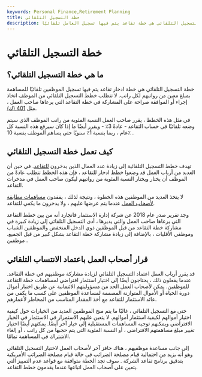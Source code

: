 ```yaml
---
keywords: Personal Finance,Retirement Planning
title: خطة التسجيل التلقائي
description: خطة التسجيل التلقائي هي خطة تقاعد يتم فيها تسجيل العامل تلقائيًا.
---
```


# خطة التسجيل التلقائي
## ما هي خطة التسجيل التلقائي؟

خطة التسجيل التلقائي هي خطة ادخار تقاعد يتم فيها تسجيل الموظفين تلقائيًا للمساهمة بمبلغ معين من رواتبهم لكل راتب. لا تتطلب خطط التسجيل التلقائي من الموظف اتخاذ إجراء أو الموافقة صراحة على المشاركة في خطة التقاعد التي يرعاها صاحب العمل ، مثل [401 (ك)](/401kplan).

في مثل هذه الخطط ، يقرر صاحب العمل النسبة المئوية من راتب الموظف الذي سيتم وضعه تلقائيًا في حساب التقاعد - عادةً 3٪ - ويقرر أيضًا ما إذا كان سيرفع هذه النسبة كل عام ، ربما بنسبة 1٪ سنويًا حتى يساهم الموظف بنسبة 10٪ .

## كيف تعمل خطة التسجيل التلقائي

تهدف خطط التسجيل التلقائية إلى زيادة عدد العمال الذين يدخرون [للتقاعد](/retirement). في حين أن العديد من أرباب العمل قد وضعوا خطط ادخار للتقاعد ، فإن هذه الخطط تتطلب عادةً من الموظف أن يختار ويختار النسبة المئوية من رواتبهم ليكون صاحب العمل في مدخرات التقاعد.

لا يتخذ العديد من الموظفين هذه الخطوة ، ونتيجة لذلك ، يفقدون [مساهمات مطابقة لأصحاب العمل](/matchingcontribution) عندما يتم عرضها عليهم ، ولا يدخرون ما يكفي للتقاعد.

وجد تقرير صدر عام 2018 عن شركة إدارة الاستثمار فانجارد أنه من بين خطط التقاعد التي يرعاها صاحب العمل والتي يديرها ، أدى التسجيل التلقائي إلى زيادة كبيرة في مشاركة خطة التقاعد من قبل الموظفين ذوي الدخل المنخفض والموظفين الشباب وموظفي الأقليات ، بالإضافة إلى زيادة مشاركة خطة التقاعد بشكل كبير من قبل الجميع. موظفين .

## قرار أصحاب العمل باعتماد الانتساب التلقائي

قد يقرر أرباب العمل اعتماد التسجيل التلقائي لزيادة مشاركة موظفيهم في خطة التقاعد. عندما يفعلون ذلك ، يحتاجون أيضًا إلى اختيار استثمار افتراضي لمساهمات خطة التقاعد للموظفين. يمكن لأصحاب العمل الحد من مسؤوليتهم الائتمانية عن طريق اختيار أموال دورة الحياة أو الأموال المتوازنة المصممة لمساعدة الموظفين على كسب ما يكفي من عائد الاستثمار للتقاعد مع أخذ المقدار المناسب من المخاطر لأعمارهم.

حتى مع التسجيل التلقائي ، غالبًا ما يتم منح الموظفين العديد من الخيارات حول كيفية اختيار أموالهم لكيفية استثمار أموالهم. لا يتعين عليهم الاستمرار في الاستثمار في الخيار الافتراضي ويمكنهم توجيه المساهمات المستقبلية إلى خيار آخر أيضًا. يمكنهم أيضًا اختيار تغيير مبلغ مساهمتهم الافتراضي ، أو النسبة المئوية التي يتم حجبها من كل راتب ، أو إلغاء الاشتراك في المساهمة تمامًا.

إلى جانب مساعدة موظفيهم ، هناك حافز آخر لأصحاب العمل لاختيار التسجيل التلقائي وهو أنه يزيد من احتمالية قيام مصلحة الضرائب في حالة قيام مصلحة الضرائب الأمريكية بتدقيق برنامج تقاعد الشركة . سوف تجد الخطة متوافقة مع قواعد عدم التمييز التي يتعين على أصحاب العمل اتباعها عندما يقدمون خطط التقاعد.

